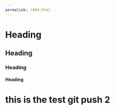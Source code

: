 ```yaml
---
permalink: /404.html
---
```


# Heading
## Heading
### Heading
#### Heading

# this is the test git push 2